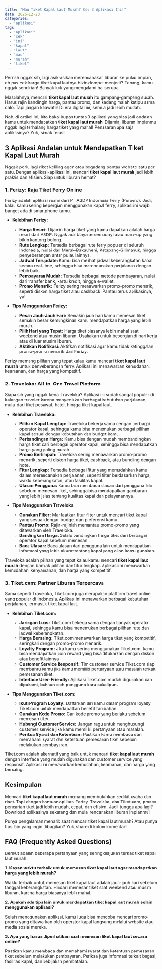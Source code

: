 ```yaml
---
title: "Mau Tiket Kapal Laut Murah? Cek 3 Aplikasi Ini!"
date: 2025-12-23
categories: 
  - "aplikasi"
tags: 
  - "aplikasi"
  - "cek"
  - "ini"
  - "kapal"
  - "laut"
  - "mau"
  - "murah"
  - "tiket"
---
```


Pernah nggak sih, lagi asik-asikan merencanakan liburan ke pulau impian, eh pas cek harga tiket kapal lautnya bikin dompet menjerit? Tenang, kamu nggak sendirian! Banyak kok yang mengalami hal serupa.

Masalahnya, mencari **tiket kapal laut murah** itu gampang-gampang susah. Harus rajin bandingin harga, pantau promo, dan kadang malah ketipu sama calo. Tapi jangan khawatir! Di era digital ini, semua jadi lebih mudah.

Nah, di artikel ini, kita bakal kupas tuntas 3 aplikasi yang bisa jadi andalan kamu untuk mendapatkan **tiket kapal laut murah**. Dijamin, liburan impianmu nggak lagi terhalang harga tiket yang mahal! Penasaran apa saja aplikasinya? Yuk, simak terus!

## 3 Aplikasi Andalan untuk Mendapatkan Tiket Kapal Laut Murah

Nggak perlu lagi ribet keliling agen atau begadang pantau website satu per satu. Dengan aplikasi-aplikasi ini, mencari **tiket kapal laut murah** jadi lebih praktis dan efisien. Siap untuk liburan hemat?

### 1\. Ferizy: Raja Tiket Ferry Online

Ferizy adalah aplikasi resmi dari PT ASDP Indonesia Ferry (Persero). Jadi, kalau kamu sering bepergian menggunakan kapal ferry, aplikasi ini wajib banget ada di smartphone kamu.

- **Kelebihan Ferizy:**
    
    - **Harga Resmi:** Dijamin harga tiket yang kamu dapatkan adalah harga resmi dari ASDP. Nggak ada biaya tersembunyi atau mark-up yang bikin kantong bolong.
    - **Rute Lengkap:** Tersedia berbagai rute ferry populer di seluruh Indonesia, mulai dari Merak-Bakauheni, Ketapang-Gilimanuk, hingga penyeberangan antar pulau lainnya.
    - **Jadwal Terupdate:** Kamu bisa melihat jadwal keberangkatan kapal secara real-time, sehingga bisa merencanakan perjalanan dengan lebih baik.
    - **Pembayaran Mudah:** Tersedia berbagai metode pembayaran, mulai dari transfer bank, kartu kredit, hingga e-wallet.
    - **Promo Menarik:** Ferizy sering menawarkan promo-promo menarik, seperti diskon harga tiket atau cashback. Pantau terus aplikasinya, ya!
- **Tips Menggunakan Ferizy:**
    
    - **Pesan Jauh-Jauh Hari:** Semakin jauh hari kamu memesan tiket, semakin besar kemungkinan kamu mendapatkan harga yang lebih murah.
    - **Pilih Hari yang Tepat:** Harga tiket biasanya lebih mahal saat weekend atau musim liburan. Usahakan untuk bepergian di hari kerja atau di luar musim liburan.
    - **Aktifkan Notifikasi:** Aktifkan notifikasi agar kamu tidak ketinggalan promo-promo menarik dari Ferizy.

Ferizy memang pilihan yang tepat kalau kamu mencari **tiket kapal laut murah** untuk penyeberangan ferry. Aplikasi ini menawarkan kemudahan, keamanan, dan harga yang kompetitif.

### 2\. Traveloka: All-in-One Travel Platform

Siapa sih yang nggak kenal Traveloka? Aplikasi ini sudah sangat populer di kalangan traveler karena menyediakan berbagai kebutuhan perjalanan, mulai dari tiket pesawat, hotel, hingga tiket kapal laut.

- **Kelebihan Traveloka:**
    
    - **Pilihan Kapal Lengkap:** Traveloka bekerja sama dengan berbagai operator kapal, sehingga kamu bisa menemukan berbagai pilihan kapal sesuai dengan kebutuhan dan budget kamu.
    - **Perbandingan Harga:** Kamu bisa dengan mudah membandingkan harga tiket dari berbagai operator kapal, sehingga bisa mendapatkan harga yang paling murah.
    - **Promo Berlimpah:** Traveloka sering menawarkan promo-promo menarik, seperti diskon harga tiket, cashback, atau bundling dengan hotel.
    - **Fitur Lengkap:** Tersedia berbagai fitur yang memudahkan kamu dalam merencanakan perjalanan, seperti filter berdasarkan harga, waktu keberangkatan, atau fasilitas kapal.
    - **Ulasan Pengguna:** Kamu bisa membaca ulasan dari pengguna lain sebelum memesan tiket, sehingga bisa mendapatkan gambaran yang lebih jelas tentang kualitas kapal dan pelayanannya.
- **Tips Menggunakan Traveloka:**
    
    - **Gunakan Filter:** Manfaatkan fitur filter untuk mencari tiket kapal yang sesuai dengan budget dan preferensi kamu.
    - **Pantau Promo:** Rajin-rajinlah memantau promo-promo yang ditawarkan oleh Traveloka.
    - **Bandingkan Harga:** Selalu bandingkan harga tiket dari berbagai operator kapal sebelum memesan.
    - **Baca Ulasan:** Baca ulasan dari pengguna lain untuk mendapatkan informasi yang lebih akurat tentang kapal yang akan kamu gunakan.

Traveloka adalah pilihan yang tepat kalau kamu mencari **tiket kapal laut murah** dengan banyak pilihan dan fitur lengkap. Aplikasi ini menawarkan kemudahan, kenyamanan, dan harga yang kompetitif.

### 3\. Tiket.com: Partner Liburan Terpercaya

Sama seperti Traveloka, Tiket.com juga merupakan platform travel online yang populer di Indonesia. Aplikasi ini menawarkan berbagai kebutuhan perjalanan, termasuk tiket kapal laut.

- **Kelebihan Tiket.com:**
    
    - **Jaringan Luas:** Tiket.com bekerja sama dengan banyak operator kapal, sehingga kamu bisa menemukan berbagai pilihan rute dan jadwal keberangkatan.
    - **Harga Bersaing:** Tiket.com menawarkan harga tiket yang kompetitif, seringkali dengan promo-promo menarik.
    - **Loyalty Program:** Jika kamu sering menggunakan Tiket.com, kamu bisa mendapatkan poin reward yang bisa ditukarkan dengan diskon atau benefit lainnya.
    - **Customer Service Responsif:** Tim customer service Tiket.com siap membantu kamu jika kamu memiliki pertanyaan atau masalah terkait pemesanan tiket.
    - **Interface User-Friendly:** Aplikasi Tiket.com mudah digunakan dan dipahami, bahkan oleh pengguna baru sekalipun.
- **Tips Menggunakan Tiket.com:**
    
    - **Ikuti Program Loyalty:** Daftarkan diri kamu dalam program loyalty Tiket.com untuk mendapatkan benefit tambahan.
    - **Gunakan Kode Promo:** Cari kode promo yang berlaku sebelum memesan tiket.
    - **Hubungi Customer Service:** Jangan ragu untuk menghubungi customer service jika kamu memiliki pertanyaan atau masalah.
    - **Periksa Syarat dan Ketentuan:** Pastikan kamu membaca dan memahami syarat dan ketentuan pemesanan tiket sebelum melakukan pembayaran.

Tiket.com adalah alternatif yang baik untuk mencari **tiket kapal laut murah** dengan interface yang mudah digunakan dan customer service yang responsif. Aplikasi ini menawarkan kemudahan, keamanan, dan harga yang bersaing.

## Kesimpulan

Mencari **tiket kapal laut murah** memang membutuhkan sedikit usaha dan riset. Tapi dengan bantuan aplikasi Ferizy, Traveloka, dan Tiket.com, proses pencarian tiket jadi lebih mudah, cepat, dan efisien. Jadi, tunggu apa lagi? Download aplikasinya sekarang dan mulai rencanakan liburan impianmu!

Punya pengalaman menarik saat mencari tiket kapal laut murah? Atau punya tips lain yang ingin dibagikan? Yuk, share di kolom komentar!

## FAQ (Frequently Asked Questions)

Berikut adalah beberapa pertanyaan yang sering diajukan terkait tiket kapal laut murah:

**1\. Kapan waktu terbaik untuk memesan tiket kapal laut agar mendapatkan harga yang lebih murah?**

Waktu terbaik untuk memesan tiket kapal laut adalah jauh-jauh hari sebelum tanggal keberangkatan. Hindari memesan tiket saat weekend atau musim liburan, karena harga biasanya lebih mahal.

**2\. Apakah ada tips lain untuk mendapatkan tiket kapal laut murah selain menggunakan aplikasi?**

Selain menggunakan aplikasi, kamu juga bisa mencoba mencari promo-promo yang ditawarkan oleh operator kapal langsung melalui website atau media sosial mereka.

**3\. Apa yang harus diperhatikan saat memesan tiket kapal laut secara online?**

Pastikan kamu membaca dan memahami syarat dan ketentuan pemesanan tiket sebelum melakukan pembayaran. Periksa juga informasi terkait bagasi, fasilitas kapal, dan kebijakan pembatalan.
